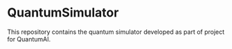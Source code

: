 # QuantumSimulator
This repository contains the quantum simulator developed as part of project for QuantumAI.
